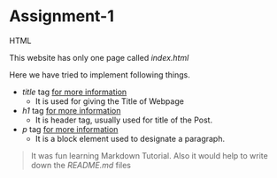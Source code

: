# Assignment-1
 HTML
 
 This website has only one page called *index.html*

  Here we have tried to implement following things.
   * _title_ tag      [for more information](https://www.w3schools.com/tags/tag_title.asp)  
     *  It is used for giving the Title of Webpage
   * _h1_ tag        [for more information](https://www.w3schools.com/tags/tag_hn.asp)  
     *  It is header tag, usually used for title of the Post.
   * _p_ tag         [for more information](https://www.w3schools.com/tags/tag_p.asp)  
     *  It is a block element used to designate a paragraph.

> It was fun learning Markdown Tutorial. Also it would help to write down the _README.md_ files 
